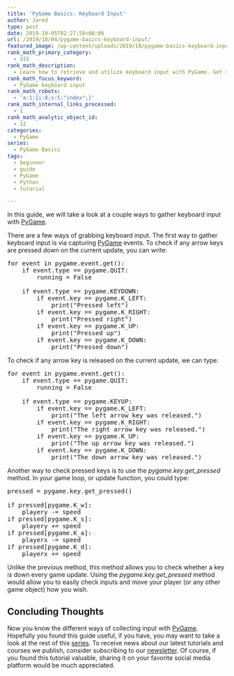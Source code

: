 ```yaml
---
title: 'PyGame Basics: Keyboard Input'
author: Jared
type: post
date: 2019-10-05T02:27:58+00:00
url: /2019/10/04/pygame-basics-keyboard-input/
featured_image: /wp-content/uploads/2019/10/pygame-basics-keyboard-input.png
rank_math_primary_category:
  - 315
rank_math_description:
  - Learn how to retrieve and utilize keyboard input with PyGame. Get started with this bite-sized guide and learn how to use keyboard input in your game.
rank_math_focus_keyword:
  - PyGame keyboard input
rank_math_robots:
  - 'a:1:{i:0;s:5:"index";}'
rank_math_internal_links_processed:
  - 1
rank_math_analytic_object_id:
  - 12
categories:
  - PyGame
series:
  - PyGame Basics
tags:
  - beginner
  - guide
  - PyGame
  - Python
  - tutorial

---
```

In this guide, we will take a look at a couple ways to gather keyboard input with [PyGame][1].

There are a few ways of grabbing keyboard input. The first way to gather keyboard input is via capturing [PyGame][1] events. To check if any arrow keys are pressed down on the current update, you can write:

<pre class="EnlighterJSRAW" data-enlighter-language="generic" data-enlighter-theme="" data-enlighter-highlight="" data-enlighter-linenumbers="" data-enlighter-lineoffset="" data-enlighter-title="" data-enlighter-group="">for event in pygame.event.get():
    if event.type == pygame.QUIT:
        running = False

    if event.type == pygame.KEYDOWN:
        if event.key == pygame.K_LEFT:
            print("Pressed left")
        if event.key == pygame.K_RIGHT:
            print("Pressed right")
        if event.key == pygame.K_UP:
            print("Pressed up")
        if event.key == pygame.K_DOWN:
            print("Pressed down")</pre>

To check if any arrow key is released on the current update, we can type:

<pre class="EnlighterJSRAW" data-enlighter-language="generic" data-enlighter-theme="" data-enlighter-highlight="" data-enlighter-linenumbers="" data-enlighter-lineoffset="" data-enlighter-title="" data-enlighter-group="">for event in pygame.event.get():
    if event.type == pygame.QUIT:
        running = False

    if event.type == pygame.KEYUP:
        if event.key == pygame.K_LEFT:
            print("The left arrow key was released.")
        if event.key == pygame.K_RIGHT:
            print("The right arrow key was released.")
        if event.key == pygame.K_UP:
            print("The up arrow key was released.")
        if event.key == pygame.K_DOWN:
            print("The down arrow key was released.")</pre>

Another way to check pressed keys is to use the _pygame.key.get_pressed_ method. In your game loop, or update function, you could type:

<pre class="EnlighterJSRAW" data-enlighter-language="generic" data-enlighter-theme="" data-enlighter-highlight="" data-enlighter-linenumbers="" data-enlighter-lineoffset="" data-enlighter-title="" data-enlighter-group="">pressed = pygame.key.get_pressed()

if pressed[pygame.K_w]:
    playery -= speed
if pressed[pygame.K_s]:
    playery += speed
if pressed[pygame.K_a]:
    playerx -= speed
if pressed[pygame.K_d]:
    playerx += speed</pre>

Unlike the previous method, this method allows you to check whether a key is down every game update. Using the _pygame.key.get_pressed_ method would allow you to easily check inputs and move your player (or any other game object) how you wish.

## Concluding Thoughts

Now you know the different ways of collecting input with [PyGame][1]. Hopefully you found this guide useful, if you have, you may want to take a look at the rest of this [series][2]. To receive news about our latest tutorials and courses we publish, consider subscribing to our [newsletter][3]. Of course, if you found this tutorial valuable, sharing it on your favorite social media platform would be much appreciated.

 [1]: https://pygame.org
 [2]: https://learn.yorkcs.com/category/tutorials/gamedev/pygame/
 [3]: https://learn.yorkcs.com/newsletter